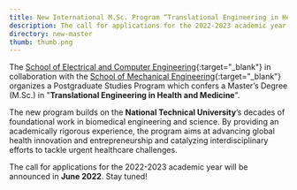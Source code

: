 ```yaml
---
title: New International M.Sc. Program “Translational Engineering in Health and Medicine” jointly organized by the School of Electrical and Computer Engineering and the School of Mechanical Engineering
description: The call for applications for the 2022-2023 academic year will be announced in June 2022
directory: new-master
thumb: thumb.png
---
```

The [School of Electrical and Computer Engineering](https://www.ece.ntua.gr/gr){:target="_blank"} in collaboration with the [School of Mechanical Engineering](http://www.mech.ntua.gr/gr/){:target="_blank"} organizes a Postgraduate Studies Program which confers a Master’s Degree (M.Sc.) in "**Translational Engineering in Health and Medicine**".

The new program builds on the **National Technical University**’s decades of foundational work in biomedical engineering and science. By providing an academically rigorous experience, the program aims at advancing global health innovation and entrepreneurship and catalyzing interdisciplinary efforts to tackle urgent healthcare challenges.

The call for applications for the 2022-2023 academic year will be announced in **June 2022**. Stay tuned!
